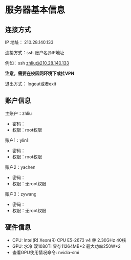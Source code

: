 # 服务器基本信息

## 连接方式

IP 地址： 210.28.140.133

连接方式：ssh 账户名@IP地址

例如：ssh zhliu@210.28.140.133

**注意，需要在校园网环境下或挂VPN**

退出方式： logout或者exit

## 账户信息

主账户：zhliu

- 密码：
- 权限：root权限

账户1：ylin1

- 密码：
- 权限：root权限

账户2：yachen

- 密码：
- 权限：无root权限

账户3：zywang

- 密码：
- 权限：无root权限

## 硬件信息

- CPU: Intel(R) Xeon(R) CPU E5-2673 v4 @ 2.30GHz 40核
- GPU: 水冷 双1080Ti 显存11264MB\*2 最大功率250W\*2
- 查看GPU使用情况命令: nvidia-smi
